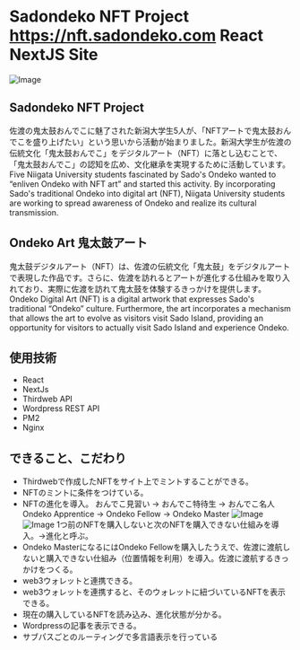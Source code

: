 # Sadondeko NFT Project https://nft.sadondeko.com React NextJS Site
![Image](https://github.com/user-attachments/assets/062a2d93-4f24-4cc0-94f2-00cd003ff2ec)
## Sadondeko NFT Project
佐渡の鬼太鼓おんでこに魅了された新潟大学生5人が、「NFTアートで鬼太鼓おんでこを盛り上げたい」という思いから活動が始まりました。新潟大学生が佐渡の伝統文化「鬼太鼓おんでこ」をデジタルアート（NFT）に落とし込むことで、「鬼太鼓おんでこ」の認知を広め、文化継承を実現するために活動しています。
Five Niigata University students fascinated by Sado's Ondeko wanted to “enliven Ondeko with NFT art” and started this activity. By incorporating Sado's traditional Ondeko into digital art (NFT), Niigata University students are working to spread awareness of Ondeko and realize its cultural transmission.
## Ondeko Art 鬼太鼓アート
鬼太鼓デジタルアート（NFT）は、佐渡の伝統文化「鬼太鼓」をデジタルアートで表現した作品です。さらに、佐渡を訪れるとアートが進化する仕組みを取り入れており、実際に佐渡を訪れて鬼太鼓を体験するきっかけを提供します。
Ondeko Digital Art (NFT) is a digital artwork that expresses Sado's traditional “Ondeko” culture. Furthermore, the art incorporates a mechanism that allows the art to evolve as visitors visit Sado Island, providing an opportunity for visitors to actually visit Sado Island and experience Ondeko.
## 使用技術
* React
* NextJs
* Thirdweb API
* Wordpress REST API
* PM2
* Nginx
## できること、こだわり
* Thirdwebで作成したNFTをサイト上でミントすることができる。
* NFTのミントに条件をつけている。
* NFTの進化を導入。
  おんでこ見習い → おんでこ特待生 → おんでこ名人
  Ondeko Apprentice → Ondeko Fellow → Ondeko Master
  ![Image](https://www.sadondeko.com/wp-content/uploads/2024/11/%E3%81%8A%E3%82%93%E3%81%A7%E3%81%93%E3%81%82%E3%83%BC%E3%81%A8_ja.jpg)
  ![Image](https://www.sadondeko.com/wp-content/uploads/2024/11/%E3%81%8A%E3%82%93%E3%81%A7%E3%81%93%E3%81%82%E3%83%BC%E3%81%A8_en.png)
  1つ前のNFTを購入しないと次のNFTを購入できない仕組みを導入。→進化と呼ぶ。
* Ondeko MasterになるにはOndeko Fellowを購入したうえで、佐渡に渡航しないと購入できない仕組み（位置情報を利用）を導入。佐渡に渡航するきっかけをつくる。
* web3ウォレットと連携できる。
* web3ウォレットを連携すると、そのウォレットに紐づいているNFTを表示できる。
* 現在の購入しているNFTを読み込み、進化状態が分かる。
* Wordpressの記事を表示できる。
* サブパスごとのルーティングで多言語表示を行っている
